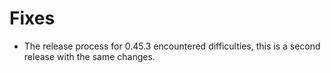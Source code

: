 # Fixes

- The release process for 0.45.3 encountered difficulties, this is a second release with the same changes.
